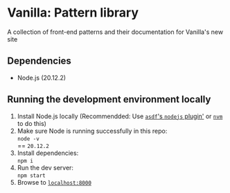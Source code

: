 # Vanilla: Pattern library

A collection of front-end patterns and their documentation for Vanilla's new site

## Dependencies

- Node.js (20.12.2)

## Running the development environment locally

1. Install Node.js locally (Recommendded: Use [`asdf`'s `nodejs` plugin'](https://github.com/asdf-vm/asdf-nodejs) or [`nvm`](https://github.com/nvm-sh/nvm) to do this)
1. Make sure Node is running successfully in this repo:\
   `node -v`\
   == `20.12.2`
1. Install dependencies:\
   `npm i`
1. Run the dev server:\
   `npm start`
1. Browse to [`localhost:8000`](http://localhost:8000)

